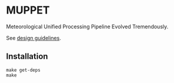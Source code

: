 # MUPPET

Meteorological Unified Processing Pipeline Evolved Tremendously.

See [design guidelines](design.md).

## Installation

```
make get-deps
make
```
